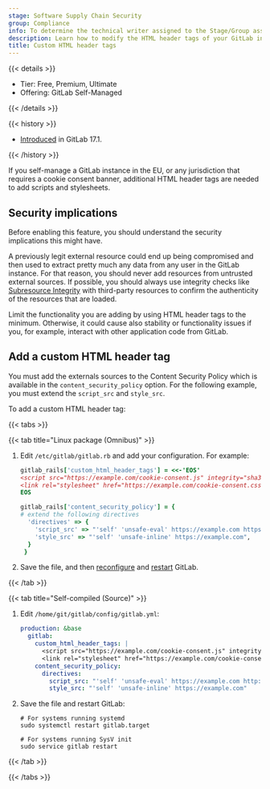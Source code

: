 ```yaml
---
stage: Software Supply Chain Security
group: Compliance
info: To determine the technical writer assigned to the Stage/Group associated with this page, see https://handbook.gitlab.com/handbook/product/ux/technical-writing/#assignments
description: Learn how to modify the HTML header tags of your GitLab instance.
title: Custom HTML header tags
---
```


{{< details >}}

- Tier: Free, Premium, Ultimate
- Offering: GitLab Self-Managed

{{< /details >}}

{{< history >}}

- [Introduced](https://gitlab.com/gitlab-org/gitlab/-/merge_requests/153877) in GitLab 17.1.

{{< /history >}}

If you self-manage a GitLab instance in the EU, or any jurisdiction that
requires a cookie consent banner, additional HTML header tags are needed to
add scripts and stylesheets.

## Security implications

Before enabling this feature, you should understand the security implications this might have.

A previously legit external resource could end up being compromised and then used to extract
pretty much any data from any user in the GitLab instance. For that reason,
you should never add resources from untrusted external sources. If possible, you should always
use integrity checks like [Subresource Integrity](https://www.w3.org/TR/SRI/) with third-party
resources to confirm the authenticity of the resources that are loaded.

Limit the functionality you are adding by using HTML header tags to the minimum.
Otherwise, it could cause also stability or functionality issues if you, for example,
interact with other application code from GitLab.

## Add a custom HTML header tag

You must add the externals sources to the Content Security Policy which is
available in the `content_security_policy` option. For the following example, you
must extend the `script_src` and `style_src`.

To add a custom HTML header tag:

{{< tabs >}}

{{< tab title="Linux package (Omnibus)" >}}

1. Edit `/etc/gitlab/gitlab.rb` and add your configuration. For example:

   ```ruby
   gitlab_rails['custom_html_header_tags'] = <<-'EOS'
   <script src="https://example.com/cookie-consent.js" integrity="sha384-Li9vy3DqF8tnTXuiaAJuML3ky+er10rcgNR/VqsVpcw+ThHmYcwiB1pbOxEbzJr7" crossorigin="anonymous"></script>
   <link rel="stylesheet" href="https://example.com/cookie-consent.css" integrity="sha384-+/M6kredJcxdsqkczBUjMLvqyHb1K/JThDXWsBVxMEeZHEaMKEOEct339VItX1zB" crossorigin="anonymous">
   EOS

   gitlab_rails['content_security_policy'] = {
   # extend the following directives
     'directives' => {
       'script_src' => "'self' 'unsafe-eval' https://example.com https://www.google.com/recaptcha/ https://www.recaptcha.net/ https://www.gstatic.com/recaptcha/ https://apis.google.com",
       'style_src' => "'self' 'unsafe-inline' https://example.com",
     }
    }
   ```

1. Save the file, and then [reconfigure](restart_gitlab.md#reconfigure-a-linux-package-installation) and [restart](restart_gitlab.md#restart-a-linux-package-installation) GitLab.

{{< /tab >}}

{{< tab title="Self-compiled (Source)" >}}

1. Edit `/home/git/gitlab/config/gitlab.yml`:

   ```yaml
   production: &base
     gitlab:
       custom_html_header_tags: |
         <script src="https://example.com/cookie-consent.js" integrity="sha384-Li9vy3DqF8tnTXuiaAJuML3ky+er10rcgNR/VqsVpcw+ThHmYcwiB1pbOxEbzJr7"         crossorigin="anonymous"></script>
         <link rel="stylesheet" href="https://example.com/cookie-consent.css" integrity="sha384-+/M6kredJcxdsqkczBUjMLvqyHb1K/JThDXWsBVxMEeZHEaMKEOEct339VItX1zB"        crossorigin="anonymous">
       content_security_policy:
         directives:
           script_src: "'self' 'unsafe-eval' https://example.com http://localhost:* https://www.google.com/recaptcha/ https://www.recaptcha.net/ https://www.gstatic.com/recaptcha/ https://apis.google.com"
           style_src: "'self' 'unsafe-inline' https://example.com"
   ```

1. Save the file and restart GitLab:

   ```shell
   # For systems running systemd
   sudo systemctl restart gitlab.target

   # For systems running SysV init
   sudo service gitlab restart
   ```

{{< /tab >}}

{{< /tabs >}}
